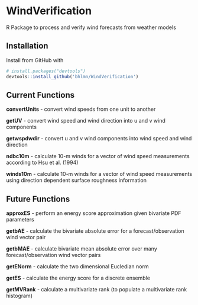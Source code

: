 # WindVerification
R Package to process and verify wind forecasts from weather models

## Installation

Install from GitHub with

```R
# install.packages("devtools")
devtools::install_github('bhlmn/WindVerification')
```

## Current Functions

**convertUnits** - convert wind speeds from one unit to another

**getUV** - convert wind speed and wind direction into u and v wind components

**getwspdwdir** - convert u and v wind components into wind speed and wind direction

**ndbc10m** - calculate 10-m winds for a vector of wind speed measurements according to Hsu et al. (1994)

**winds10m** - calculate 10-m winds for a vector of wind speed measurements using direction dependent surface roughness information

## Future Functions

**approxES** - perform an energy score approximation given bivariate PDF parameters

**getbAE** - calculate the bivariate absolute error for a forecast/observation wind vector pair

**getbMAE** - calculate bivariate mean absolute error over many forecast/observation wind vector pairs

**getENorm** - calculate the two dimensional Eucledian norm

**getES** - calculate the energy score for a discrete ensemble

**getMVRank** - calculate a multivariate rank (to populate a multivariate rank histogram)
